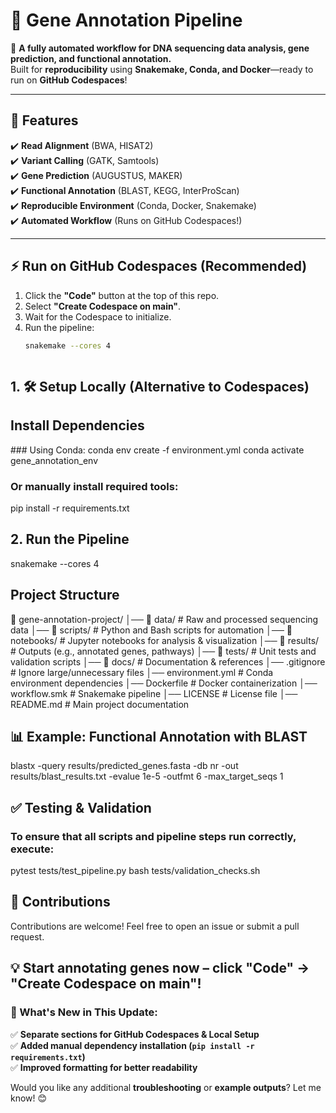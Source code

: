 # 🧬 Gene Annotation Pipeline

🚀 **A fully automated workflow for DNA sequencing data analysis, gene prediction, and functional annotation.**  
Built for **reproducibility** using **Snakemake, Conda, and Docker**—ready to run on **GitHub Codespaces**!

---

## 🌟 Features
✔️ **Read Alignment** (BWA, HISAT2)  
✔️ **Variant Calling** (GATK, Samtools)  
✔️ **Gene Prediction** (AUGUSTUS, MAKER)  
✔️ **Functional Annotation** (BLAST, KEGG, InterProScan)  
✔️ **Reproducible Environment** (Conda, Docker, Snakemake)  
✔️ **Automated Workflow** (Runs on GitHub Codespaces!)  

---

## ⚡ Run on GitHub Codespaces (Recommended)
1. Click the **"Code"** button at the top of this repo.
2. Select **"Create Codespace on main"**.
3. Wait for the Codespace to initialize.
4. Run the pipeline:
   ```bash
   snakemake --cores 4



## 1. 🛠️ Setup Locally (Alternative to Codespaces)

##  Install Dependencies
### Using Conda:
conda env create -f environment.yml
conda activate gene_annotation_env

### Or manually install required tools:

pip install -r requirements.txt

## 2.  Run the Pipeline

snakemake --cores 4

## Project Structure

📂 gene-annotation-project/
│── 📁 data/              # Raw and processed sequencing data
│── 📁 scripts/           # Python and Bash scripts for automation
│── 📁 notebooks/         # Jupyter notebooks for analysis & visualization
│── 📁 results/           # Outputs (e.g., annotated genes, pathways)
│── 📁 tests/             # Unit tests and validation scripts
│── 📁 docs/              # Documentation & references
│── .gitignore            # Ignore large/unnecessary files
│── environment.yml       # Conda environment dependencies
│── Dockerfile            # Docker containerization
│── workflow.smk          # Snakemake pipeline
│── LICENSE               # License file
│── README.md             # Main project documentation



## 📊 Example: Functional Annotation with BLAST

blastx -query results/predicted_genes.fasta -db nr -out results/blast_results.txt -evalue 1e-5 -outfmt 6 -max_target_seqs 1

## ✅ Testing & Validation
### To ensure that all scripts and pipeline steps run correctly, execute:

pytest tests/test_pipeline.py
bash tests/validation_checks.sh

## 🤝 Contributions

Contributions are welcome! Feel free to open an issue or submit a pull request.

## 💡 Start annotating genes now – click "Code" → "Create Codespace on main"! 

### **🚀 What's New in This Update:**
✅ **Separate sections for GitHub Codespaces & Local Setup**  
✅ **Added manual dependency installation (`pip install -r requirements.txt`)**  
✅ **Improved formatting for better readability**  

Would you like any additional **troubleshooting** or **example outputs**? Let me know! 😊

